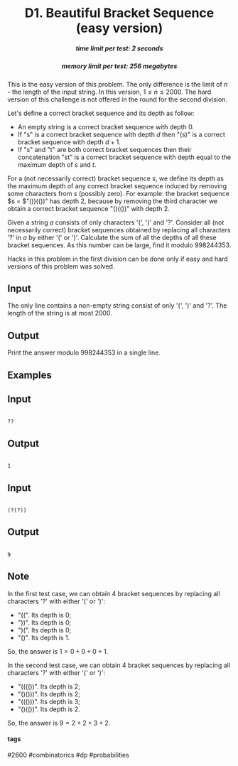 <h1 style='text-align: center;'> D1. Beautiful Bracket Sequence (easy version)</h1>

<h5 style='text-align: center;'>time limit per test: 2 seconds</h5>
<h5 style='text-align: center;'>memory limit per test: 256 megabytes</h5>

This is the easy version of this problem. The only difference is the limit of $n$ - the length of the input string. In this version, $1 \leq n \leq 2000$. The hard version of this challenge is not offered in the round for the second division. 

Let's define a correct bracket sequence and its depth as follow:

* An empty string is a correct bracket sequence with depth $0$.
* If "s" is a correct bracket sequence with depth $d$ then "(s)" is a correct bracket sequence with depth $d + 1$.
* If "s" and "t" are both correct bracket sequences then their concatenation "st" is a correct bracket sequence with depth equal to the maximum depth of $s$ and $t$.

For a (not necessarily correct) bracket sequence $s$, we define its depth as the maximum depth of any correct bracket sequence induced by removing some characters from $s$ (possibly zero). For example: the bracket sequence $s = $"())(())" has depth $2$, because by removing the third character we obtain a correct bracket sequence "()(())" with depth $2$.

Given a string $a$ consists of only characters '(', ')' and '?'. Consider all (not necessarily correct) bracket sequences obtained by replacing all characters '?' in $a$ by either '(' or ')'. Calculate the sum of all the depths of all these bracket sequences. As this number can be large, find it modulo $998244353$.

Hacks in this problem in the first division can be done only if easy and hard versions of this problem was solved.

## Input

The only line contains a non-empty string consist of only '(', ')' and '?'. The length of the string is at most $2000$.

## Output

Print the answer modulo $998244353$ in a single line.

## Examples

## Input


```

??

```
## Output


```

1

```
## Input


```

(?(?))

```
## Output


```

9

```
## Note

In the first test case, we can obtain $4$ bracket sequences by replacing all characters '?' with either '(' or ')':

* "((". Its depth is $0$;
* "))". Its depth is $0$;
* ")(". Its depth is $0$;
* "()". Its depth is $1$.

So, the answer is $1 = 0 + 0 + 0 + 1$.

In the second test case, we can obtain $4$ bracket sequences by replacing all characters '?' with either '(' or ')':

* "(((())". Its depth is $2$;
* "()()))". Its depth is $2$;
* "((()))". Its depth is $3$;
* "()(())". Its depth is $2$.

So, the answer is $9 = 2 + 2 + 3 + 2$.



#### tags 

#2600 #combinatorics #dp #probabilities 